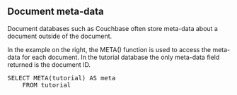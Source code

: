 ## Document meta-data

Document databases such as Couchbase often store meta-data about a
document outside of the document.

In the example on the right, the META() function is used to access the
meta-data for each document.  In the tutorial database the only
meta-data field returned is the document ID.

<pre id="example">
SELECT META(tutorial) AS meta
	FROM tutorial
</pre>
